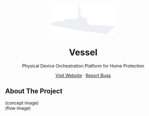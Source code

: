 <p align='center'>
<img src='.github/icon.png' width='210' />
<h1 align='center'>Vessel</h1>
<p align='center'>Physical Device Orchestration Platform for Home Protection</p>
</p>

<p align='center'>
<a href="https://map.fleet.im/">Visit Website</a> · <a href="https://github.com/cartesiancs/vessel/issues">Report Bugs</a>
</p>

## About The Project

(concept image)  
(flow image)
